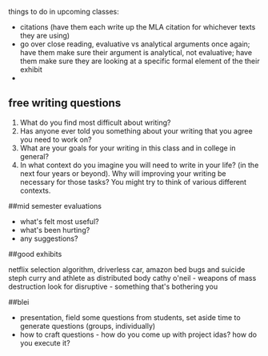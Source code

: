 things to do in upcoming classes:

- citations (have them each write up the MLA citation for whichever texts they are using)
- go over close reading, evaluative vs analytical arguments once again; have them make sure their argument is analytical, not evaluative; have them make sure they are looking at a specific formal element of the their exhibit
-


## free writing questions
1) What do you find most difficult about writing?
2) Has anyone ever told you something about your writing that you agree you need to work on?
3) What are your goals for your writing in this class and in college in general?
4) In what context do you imagine you will need to write in your life? (in the next four years or beyond). Why will improving your writing be necessary for those tasks? You might try to think of various different contexts.


##mid semester evaluations
- what's felt most useful?
- what's been hurting?
- any suggestions?

##good exhibits

netflix selection algorithm, driverless car, amazon
bed bugs and suicide
steph curry and athlete as distributed body
cathy o'neil - weapons of mass destruction
look for disruptive - something that's bothering you

##blei
- presentation, field some questions from students, set aside time to generate questions (groups, individually)
- how to craft questions - how do you come up with project idas? how do you execute it? 
